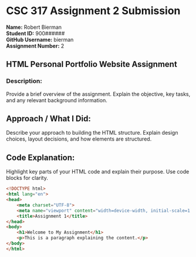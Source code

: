 # CSC 317 Assignment 2 Submission

**Name:** Robert Bierman  
**Student ID:** 900######  
**GitHub Username:** bierman  
**Assignment Number:** 2  


##  HTML Personal Portfolio Website Assignment

### Description:
Provide a brief overview of the assignment. Explain the objective, key tasks, and any relevant background information.



## Approach / What I Did:
Describe your approach to building the HTML structure. Explain design choices, layout decisions, and how elements are structured.



## Code Explanation:
Highlight key parts of your HTML code and explain their purpose. Use code blocks for clarity.

```html
<!DOCTYPE html>
<html lang="en">
<head>
    <meta charset="UTF-8">
    <meta name="viewport" content="width=device-width, initial-scale=1.0">
    <title>Assignment 1</title>
</head>
<body>
    <h1>Welcome to My Assignment</h1>
    <p>This is a paragraph explaining the content.</p>
</body>
</html>
